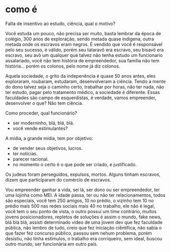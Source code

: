 # como é

Falta de insentivo ao estudo, ciência, qual o motivo?

Você estuda um pouco, não precisa ser muito, basta lembrar da época de colégio,
300 anos de exploração, sendo metada quase índigena, outra metada onde os escravos eram
negros. É vendido que você  é responsável pelo seu sucesso, é válido, porém
seu tataravô era escravo, seu bisavô era escravo, seu avô um qualquer que talvez não tenha
estudo um funcionario assalariado, você não tem história de empreendedor, sua
família não tem história... porém os colonos, pelo nome já diz colonos.

Aquela sociedade, o grito da indepenência é quase 50 anos antes, eles exploraram,
roubaram, estudaram, desenvolveram a ciência. Tendo a mente do dono talvez seja o caminho 
certo, trabalhar por horas, não ter nada, não ter estudo, pagar pelo tratamento médico, a
sociedade é diferente. Essas faculdades são campo de esquerdistas, é verdade, vamos empreender,
desenvolver o que? Não tem ciência.

Como proceder, qual funcionário?

- ser moderninho, blá, blá, blá.
- você vende estimulantes?

A mídia, a grande mídia, tem por objetivo:
- de vender seus objetivos, lucros.
- ter notícias.
- parecer racional.
- no momento o certo é o que pode ser criado, e justificado.

Os judeus foram perseguidos, expulsos, mortos. Alguns tinham escravos, dizem que participaram do
comércio de escravos.

Vou empreender ganhar a vida, sei lá, ser dono ou ser empreendedor, ter uma lojinha como MEI. A idade passa, 
ter ou não ter relacionamentos, todos são especiais, você tem 250 amigos, 10 no prédio, o vizinho tem 10 no prédio
mais 500 nas redes sociais mais 40 no trabalho, ele não é legal, você tem o seu ponto de vista, o outro possui um
time contrário, muitos jovens posicionadores, repletos de soluções é assim o mundo, fake news, blá blá blá, assisti
determinado vídeo de uma jovem dev que fez faculdade pública, não lembro de tudo, creio que fez iniciação ciêntífica,
não sabia o que fazer fez concurso público, passou sem nehum problema, porém desistiu, não tinha estímulos, o trabalho
era corriqueiro, sem ideal, buscou outro mundo, ser funcionária em outro país.

